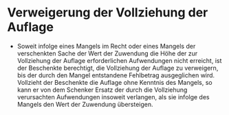 # Verweigerung der Vollziehung der Auflage

- Soweit infolge eines Mangels im Recht oder eines Mangels der verschenkten Sache der Wert der Zuwendung die Höhe der zur Vollziehung der Auflage erforderlichen Aufwendungen nicht erreicht, ist der Beschenkte berechtigt, die Vollziehung der Auflage zu verweigern, bis der durch den Mangel entstandene Fehlbetrag ausgeglichen wird. Vollzieht der Beschenkte die Auflage ohne Kenntnis des Mangels, so kann er von dem Schenker Ersatz der durch die Vollziehung verursachten Aufwendungen insoweit verlangen, als sie infolge des Mangels den Wert der Zuwendung übersteigen.

